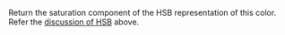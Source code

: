 Return the saturation component of the HSB representation of this color. Refer the [discussion of HSB](#HSB) above.